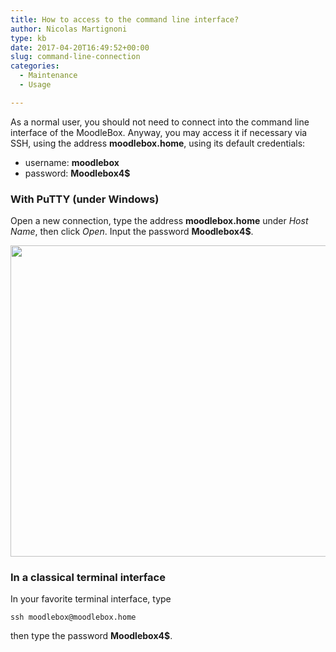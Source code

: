 ```yaml
---
title: How to access to the command line interface?
author: Nicolas Martignoni
type: kb
date: 2017-04-20T16:49:52+00:00
slug: command-line-connection
categories:
  - Maintenance
  - Usage

---
```

As a normal user, you should not need to connect into the command line interface of the MoodleBox. Anyway, you may access it if necessary via SSH, using the address **moodlebox.home**, using its default credentials:

  * username: **moodlebox**
  * password: **Moodlebox4$**

### With PuTTY (under Windows)

Open a new connection, type the address **moodlebox.home** under _Host Name_, then click _Open_. Input the password **Moodlebox4$**.

<img class="alignnone size-full wp-image-444" src="https://moodlebox.net/fr/wp-content/uploads/sites/4/2017/04/PuTTY-moodlebox.png" alt="" width="516" height="498" />

### In a classical terminal interface

In your favorite terminal interface, type

`ssh moodlebox@moodlebox.home`

then type the password **Moodlebox4$**.
